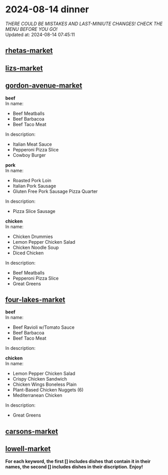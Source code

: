 # 2024-08-14 dinner  
*THERE COULD BE MISTAKES AND LAST-MINIUTE CHANGES! CHECK THE MENU BEFORE YOU GO!*  
Updated at: 2024-08-14 07:45:11  
## [rhetas-market](https://wisc-housingdining.nutrislice.com/menu/rhetas-market/dinner/2024-08-14)  
## [lizs-market](https://wisc-housingdining.nutrislice.com/menu/lizs-market/dinner/2024-08-14)  
## [gordon-avenue-market](https://wisc-housingdining.nutrislice.com/menu/gordon-avenue-market/dinner/2024-08-14)  
**beef**  
In name:   
 - Beef Meatballs  
 - Beef Barbacoa  
 - Beef Taco Meat  
  
In description:   
 - Italian Meat Sauce  
 - Pepperoni Pizza Slice  
 - Cowboy Burger  
  
**pork**  
In name:   
 - Roasted Pork Loin  
 - Italian Pork Sausage  
 - Gluten Free Pork Sausage Pizza Quarter  
  
In description:   
 - Pizza Slice Sausage  
  
**chicken**  
In name:   
 - Chicken Drummies  
 - Lemon Pepper Chicken Salad  
 - Chicken Noodle Soup  
 - Diced Chicken  
  
In description:   
 - Beef Meatballs  
 - Pepperoni Pizza Slice  
 - Great Greens  
  
## [four-lakes-market](https://wisc-housingdining.nutrislice.com/menu/four-lakes-market/dinner/2024-08-14)  
**beef**  
In name:   
 - Beef Ravioli w/Tomato Sauce  
 - Beef Barbacoa  
 - Beef Taco Meat  
  
In description:   
  
**chicken**  
In name:   
 - Lemon Pepper Chicken Salad  
 - Crispy Chicken Sandwich  
 - Chicken Wings Boneless Plain  
 - Plant-Based Chicken Nuggets (6)  
 - Mediterranean Chicken  
  
In description:   
 - Great Greens  
  
## [carsons-market](https://wisc-housingdining.nutrislice.com/menu/carsons-market/dinner/2024-08-14)  
## [lowell-market](https://wisc-housingdining.nutrislice.com/menu/lowell-market/dinner/2024-08-14)  
  
**For each keyword, the first [] includes dishes that contain it in their names, the second [] includes dishes in their discription. Enjoy!**  
